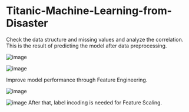 # Titanic-Machine-Learning-from-Disaster
Check the data structure and missing values and analyze the correlation.
This is the result of predicting the model after data preprocessing.

![image](https://user-images.githubusercontent.com/67897318/118440370-8995d080-b722-11eb-83c1-d9ac809ac5ed.png) 


![image](https://user-images.githubusercontent.com/67897318/118440395-91ee0b80-b722-11eb-879b-a38a9432a001.png)

Improve model performance through Feature Engineering.


![image](https://user-images.githubusercontent.com/67897318/118440497-b944d880-b722-11eb-9d91-bed145b8e461.png)


![image](https://user-images.githubusercontent.com/67897318/118440517-bf3ab980-b722-11eb-91c4-27ac692b0bf9.png)
After that, label incoding is needed for Feature Scaling.
